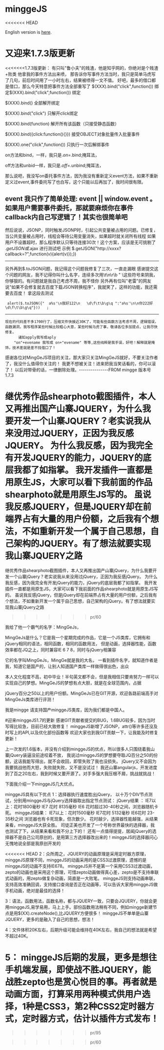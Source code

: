 # minggeJS
<<<<<<< HEAD


 English version is [here](README_en.md).

# 又迎来1.7.3版更新
<<<<<<<1.7.3版更新：
有只叫"鲁小夫"的贱渣，他是知乎网的，你绝对是个贱渣+败类
他拿我的事件方法出来喷， 那告诉你写事件方法当时，我只是简单马虎写了几句，前后时间用了一小时左右，结果被喷得一文不值。
好吧，最多的借口都是借口，那么今天特意把事件方法全部重写了
$(XXX).bind("click",function())        绑定$(XXX).bind("click",function()) 绑定
 
$(XXX).bind()                          全部解开绑定

$(XXX).bind("click")                   只解开click绑定

$(XXX).bind(function)                  解开所有该函数（只接受静态函数） 

$(XXX).bind({click:function(){}})      接受OBJECT对象批量传入批量事件
 
$(XXX).one("click",function())        只执行一次后解绑事件

on方法和bind，一样，我只是$.on=$.bind;掩耳法，

off方法和unbid一样，我只是$.off=$.unbind;掩耳法，
 
那么说吧，我没写on委托事件方法，因为我没有重新定义event方法，如果不重新定义过event,事件委托写了也白写，这个只能以后再加了，我时间很有限。

event 我只作了简单处理: event || window.event 。如果用户需要事件委托，那就要麻烦你在事件callback内自己写逻辑了！其实也很简单吧
-------------------------------------------------------------------------------------------------------------------------


然后说说，JSONP，同时触发JSONP时，引起公共变量被占用的问题。已修复， 
当公共变量被占用时，线程会等待公用变量消失，如果超时就关闭所有线程
如果用户不设置超时，那么程序默认只等待连接30次！这个方案，应该是无可挑剔了
$.getJSON 或$.ajax 进行测试吧      示例     $.getJSON("http://xxxx?callback=?",function(v){alert(v)});})

---------------------------------------------------------------------------------------------------
另外再到$.toJSON问题，我记得这个问题我修复了三次，一直走漏眼
感谢提交这个问题的网友，我不记得你叫什么名字，连续多次用\t\n\r\b " \这些符号来阴我，你够狠的。有问题就是我自己考虑不周，我不怪你
另外再有位叫"老雷"的网友说"如果不会修复就去百度下载JSON转换程序"，我就笑了，这样的功能，我还需要去百度！
拿这段去测试

     alert($.toJSON({"  a%s'\n我好122\n   \d\f\t\b\g\q ":"a%s'\n\n你222好\d\f\t\b\g\q"}))	;
--------------------------------------------------------------------------------------------------
        
    现在的代码差不多1700行了，压缩文件快接近30K了，可能有些函数方法考虑不周，逻辑错误，函数漏洞，我写程序某些时候比较粗心大意，某些时候马虎了事，敬请各位多加提点，让我尽快修复。
          诸如apply我写成aply
        "on"+evename 我写成 on+"evename" 等等,这些纯粹是我手误，好吧！解释就是掩饰，技术差就是差不找借口了！
   感谢各位对MingGeJS项目的关注，那大家只关注MingGeJS就好，不要关注作者了，我没什么值得你关注的！ 我更不想被关注！进来把我当笑话看的，你可以滚了！
        以后对带骨的话，一律删除处理。---------------FROM mingge   版本号1.7.3
        
        
        


继优秀作品shearphoto截图插件，本人又再推出国产山寨JQUERY，为什么我要开发一个山寨JQUERY？老实说我从来没用过JQUERY，正因为我反感JQUERY。
为什么我反感，因为我完全有开发JQUERY的能力，JQUERY的底层我都了如指掌。
我开发插件一直都是用原生JS，大家可以看下我前面的作品shearphoto就是用原生JS写的。  虽说我反感JQUERY，但是JQUERY却在前端界占有大量的用户份额，之后我有个想法，不如重新开发一个属于自己思想，自己架构的JQUERY。有了想法就要实现我山寨JQUERY之路
=======
继优秀作品shearphoto截图插件，本人又再推出国产山寨jQuery，为什么我要开发一个山寨jQuery？老实说我从来没用过jQuery，正因为我反感jQuery。
为什么我反感，因为我完全有开发jQuery的能力，jQuery的底层我都了如指掌。
我开发插件一直都是用原生JS，大家可以看下我前面的作品shearphoto就是用原生JS写的。  虽说我反感jQuery，但是jQuery却在前端界占有大量的用户份额，之后我有个想法，不如重新开发一个属于自己思想，自己架构的jQuery。有了想法就要实现我山寨jQuery之路
>>>>>>> pr/60

我给了他一个霸气的名字：MingGeJs，  

MingGeJs是什么？它是我一个星期完成的作品，它是一个JS类库，它拥有和jQuery相同的语法，相同函数，相同的函数用法， 但是动画，选择器性能，函数
效率都在JQ之上，同时兼容IE 6 7 8，同时与jQuery相兼容

它的名字叫MingGeJs，MingGe就是我的大名， 一看到插件名字，就知道作者是我，知道它是国产的，让别人知道国产类库一样做得很出色，出众

本人文化程度不高，初中毕业！半句英文都不会，但是我相信只要肯努力一样可以实现自己的梦想。MingGeJS的梦想有点大胆，就是在全球范围内，占据

jQuery百分之50以上的用户份额。MingGeJs已在GIT开源，欢迎各路前端高手对MingGeJs类库进行评测！  

我是mingge    请支持国产minggeJS类库，因为我们都是中国人。    

#迎来minggeJS1.7的更新
感谢GIT贡献者提交的BUG，1.6BUG较多，因为当时写得比较急，目前已经大致修复！
minggeJS新增了JSONP，attr()等许多还没及时写上的API,以及优化部份函数等
欢迎大家也到我GIT贡献一下，让我能及时修复更新！

上一次发的1.6版本，并没有介绍到minggeJS的优点，所以很多人只围绕着我山寨jQuery装逼没前途咬着不放，
我说过minggeJS的梦想要夺取JQ百分之50的份额，这话我能写得出，就不会收回，即管失败了我也没损失。 jQuery又不会因为我要挑战他而大怒，失败就失败，又不是没试过！
我还山寨angularjs，开发进度到了百之20左右，我到时候又要开源了。对手多强大我压根不屑，挑战就挑战！

下面我介绍一下minggeJS几大优点。

minggeJS具有以下优点
1：选择器执行速度胜出jQuery，
   以十万个DIV节点测试，分别用minggeJS与jQuery选择器取出指定节点测试：
 jQuery结果 ：     IE7以上：花时1800毫秒   IE7 花时   8135毫秒     IE6   花时超过30-40秒之间，浏览器随机卡死。
 minggeJS结果：    IE7以上：花时1500毫秒   IE7花时    5132毫秒      IE6花时 23-35秒之间   浏览器也有卡死现象，但次数少。
  花时越少，选择器性能越强，从结果来看，minggeJS大获全胜。    司徒正美也开发了一个号称世界最快的选择器，我也测试了下，从结果来看和我不分上下的！
  还有一点值得提提，居闻jQuery的选择器不是自己公司原创的，是用第三方选择器改出来的！minggeJS的选择器问心无愧地说全部是我原创开发的   

<<<<<<< HEAD
2：众所周之，JQUERY的动画原理是采用定时器方原理，minggeJS原理不同，minggeJS的动画采用的是CSS3过渡原理，遗憾的是minggeJS的动画不支持IE678。
   minggeJS并不是第一个采用CSS3过渡动画，zepto的动画也是采用这个原理，可惜zepto动画做得真心差，zepto是不支持串联式动画的，用zepto做复杂动画，简直是一大败笔。   minggeJS则支持动画串联，支持高效准确回调，支持接口查询是否正在动画等，可以告诉大家用minggeJS做手机动画，绝对是最佳的选择！      


3：语法，函数用法，函数名称，都与JQUERY一致，只要会JQUERY，你就会更用minggeJS,易学易用，马上上手。部份函数用法稍有不同，例如mingge新建节点是用$(XX).createNode(),比JQUERY方便很多！
  minggeJS不单单是山寨JQUERY，更多的是融入了自己的思想，想法！

4：文件体积20K左右，后期升级可能会维持在40K左右，我自己的想法就是希望不超过40K。

5： minggeJS后期的发展，更多是想往手机端发展，即使战不胜JQUERY，能战胜zepto也是赏心悦目的事。再者就是动画方面，打算采用两种模式供用户选择，1种是CSS3，第2种CSS2定时器方式，定时器方式，估计以插件方式发布！
=======
>>>>>>> pr/95
 
>>>>>>> pr/60
